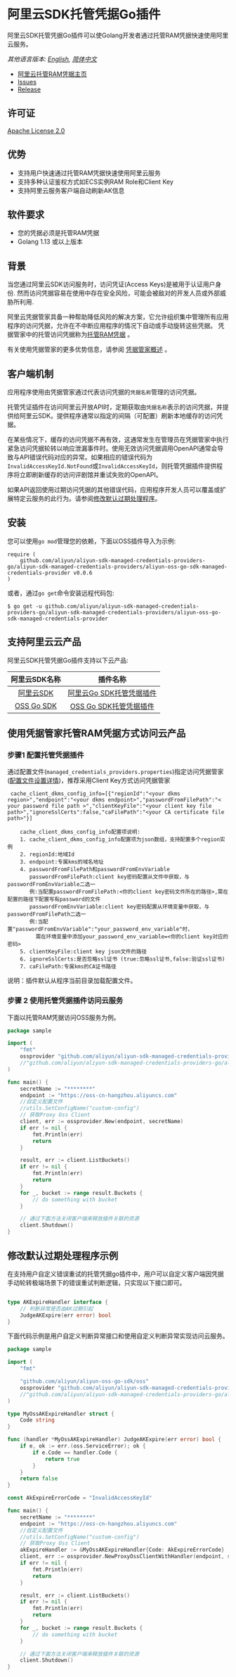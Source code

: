 # 阿里云SDK托管凭据Go插件

阿里云SDK托管凭据Go插件可以使Golang开发者通过托管RAM凭据快速使用阿里云服务。

*其他语言版本: [English](README.md), [简体中文](README.zh-cn.md)*

- [阿里云托管RAM凭据主页](https://help.aliyun.com/document_detail/212421.html)
- [Issues](https://github.com/aliyun/aliyun-sdk-managed-credentials-providers-go/issues)
- [Release](https://github.com/aliyun/aliyun-sdk-managed-credentials-providers-go/releases)

## 许可证

[Apache License 2.0](https://www.apache.org/licenses/LICENSE-2.0.html)


## 优势
* 支持用户快速通过托管RAM凭据快速使用阿里云服务
* 支持多种认证鉴权方式如ECS实例RAM Role和Client Key
* 支持阿里云服务客户端自动刷新AK信息

## 软件要求

- 您的凭据必须是托管RAM凭据
- Golang 1.13 或以上版本

## 背景
当您通过阿里云SDK访问服务时，访问凭证(Access Keys)是被用于认证用户身份. 然而访问凭据容易在使用中存在安全风险，可能会被敌对的开发人员或外部威胁所利用.

阿里云凭据管家具备一种帮助降低风险的解决方案，它允许组织集中管理所有应用程序的访问凭据，允许在不中断应用程序的情况下自动或手动旋转这些凭据。 凭据管家中的托管访问凭据称为[托管RAM凭据](https://help.aliyun.com/document_detail/212421.html) 。

有关使用凭据管家的更多优势信息，请参阅 [凭据管家概述](https://help.aliyun.com/document_detail/152001.html) 。

## 客户端机制
应用程序使用由凭据管家通过代表访问凭据的`凭据名称`管理的访问凭据。

托管凭证插件在访问阿里云开放API时，定期获取由`凭据名称`表示的访问凭据，并提供给阿里云SDK。提供程序通常以指定的间隔（可配置）刷新本地缓存的访问凭据。

在某些情况下，缓存的访问凭据不再有效，这通常发生在管理员在凭据管家中执行紧急访问凭据轮转以响应泄漏事件时。使用无效访问凭据调用OpenAPI通常会导致与API错误代码对应的异常。如果相应的错误代码为`InvalidAccessKeyId.NotFound`或`InvalidAccessKeyId`，则托管凭据插件提供程序将立即刷新缓存的访问评剧馆并重试失败的OpenAPI。

如果API返回使用过期访问凭据的其他错误代码，应用程序开发人员可以覆盖或扩展特定云服务的此行为。请参阅[修改默认过期处理程序](#修改默认过期处理程序示例)。

## 安装

您可以使用`go mod`管理您的依赖，下面以OSS插件导入为示例:

```
require (
	github.com/aliyun/aliyun-sdk-managed-credentials-providers-go/aliyun-sdk-managed-credentials-providers/aliyun-oss-go-sdk-managed-credentials-provider v0.0.6
)
```

或者，通过`go get`命令安装远程代码包:

```
$ go get -u github.com/aliyun/aliyun-sdk-managed-credentials-providers-go/aliyun-sdk-managed-credentials-providers/aliyun-oss-go-sdk-managed-credentials-provider
```


## 支持阿里云云产品

阿里云SDK托管凭据Go插件支持以下云产品:

|                         阿里云SDK名称                          |                                                                          插件名称                                                                          |
|:---------------------------------------------------------:|:------------------------------------------------------------------------------------------------------------------------------------------------------:|
| [阿里云SDK](https://github.com/aliyun/alibaba-cloud-sdk-go)  | [阿里云Go SDK托管凭据插件](https://github.com/aliyun/aliyun-sdk-managed-credentials-providers-go/tree/master/aliyun-sdk-managed-credentials-providers/alibaba-cloud-sdk-go-managed-credentials-provider) |  
| [OSS Go SDK](https://github.com/aliyun/aliyun-oss-go-sdk) |  [OSS Go SDK托管凭据插件](https://github.com/aliyun/aliyun-sdk-managed-credentials-providers-go/tree/master/aliyun-sdk-managed-credentials-providers/aliyun-oss-go-sdk-managed-credentials-provider)  | 


## 使用凭据管家托管RAM凭据方式访问云产品

### 步骤1 配置托管凭据插件

通过配置文件(`managed_credentials_providers.properties`)指定访问凭据管家([配置文件设置详情](README_config.zh-cn.md))，推荐采用Client Key方式访问凭据管家

```properties
 cache_client_dkms_config_info=[{"regionId":"<your dkms region>","endpoint":"<your dkms endpoint>","passwordFromFilePath":"< your password file path >","clientKeyFile":"<your client key file path>","ignoreSslCerts":false,"caFilePath":"<your CA certificate file path>"}]
```
```
    cache_client_dkms_config_info配置项说明:
    1. cache_client_dkms_config_info配置项为json数组，支持配置多个region实例
    2. regionId:地域Id
    3. endpoint:专属kms的域名地址
    4. passwordFromFilePath和passwordFromEnvVariable
       passwordFromFilePath:client key密码配置从文件中获取，与passwordFromEnvVariable二选一
       例:当配置passwordFromFilePath:<你的client key密码文件所在的路径>,需在配置的路径下配置写有password的文件
       passwordFromEnvVariable:client key密码配置从环境变量中获取，与passwordFromFilePath二选一
       例:当配置"passwordFromEnvVariable":"your_password_env_variable"时，
         需在环境变量中添加your_password_env_variable=<你的client key对应的密码>
    5. clientKeyFile:client key json文件的路径
    6. ignoreSslCerts:是否忽略ssl证书 (true:忽略ssl证书,false:验证ssl证书)
    7. caFilePath:专属kms的CA证书路径
```

说明：插件默认从程序当前目录加载配置文件。

### 步骤 2 使用托管凭据插件访问云服务

下面以托管RAM凭据访问OSS服务为例。

```go
package sample

import (
	"fmt"
	ossprovider "github.com/aliyun/aliyun-sdk-managed-credentials-providers-go/aliyun-sdk-managed-credentials-providers/aliyun-oss-go-sdk-managed-credentials-provider/sdk"
	//"github.com/aliyun/aliyun-sdk-managed-credentials-providers-go/aliyun-sdk-managed-credentials-providers/aliyun-sdk-common-managed-credentials-provider/sdk/utils"
)

func main() {
	secretName := "********"
	endpoint := "https://oss-cn-hangzhou.aliyuncs.com"
	//自定义配置文件
	//utils.SetConfigName("custom-config")
	// 获取Proxy Oss Client
	client, err := ossprovider.New(endpoint, secretName)
	if err != nil {
		fmt.Println(err)
		return
	}

	result, err := client.ListBuckets()
	if err != nil {
		fmt.Println(err)
		return
	}
	for _, bucket := range result.Buckets {
		// do something with bucket
	}

	// 通过下面方法关闭客户端来释放插件关联的资源
	client.Shutdown()
}

```

## 修改默认过期处理程序示例

在支持用户自定义错误重试的托管凭据go插件中，用户可以自定义客户端因凭据手动轮转极端场景下的错误重试判断逻辑，只实现以下接口即可。

```go

type AKExpireHandler interface {
	// 判断异常是否由AK过期引起
	JudgeAKExpire(err error) bool
}

```

下面代码示例是用户自定义判断异常接口和使用自定义判断异常实现访问云服务。

```go
package sample

import (
	"fmt"

	"github.com/aliyun/aliyun-oss-go-sdk/oss"
	ossprovider "github.com/aliyun/aliyun-sdk-managed-credentials-providers-go/aliyun-sdk-managed-credentials-providers/aliyun-oss-go-sdk-managed-credentials-provider/sdk"
	//"github.com/aliyun/aliyun-sdk-managed-credentials-providers-go/aliyun-sdk-managed-credentials-providers/aliyun-sdk-common-managed-credentials-provider/sdk/utils"
)

type MyOssAKExpireHandler struct {
	Code string
}

func (handler *MyOssAKExpireHandler) JudgeAKExpire(err error) bool {
	if e, ok := err.(oss.ServiceError); ok {
		if e.Code == handler.Code {
			return true
		}
	}
	return false
}

const AkExpireErrorCode = "InvalidAccessKeyId"

func main() {
	secretName := "********"
	endpoint := "https://oss-cn-hangzhou.aliyuncs.com"
	//自定义配置文件
	//utils.SetConfigName("custom-config")
	// 获取Proxy Oss Client
	akExpireHandler := &MyOssAKExpireHandler{Code: AkExpireErrorCode}
	client, err := ossprovider.NewProxyOssClientWithHandler(endpoint, secretName, akExpireHandler)
	if err != nil {
		fmt.Println(err)
		return
	}

	result, err := client.ListBuckets()
	if err != nil {
		fmt.Println(err)
		return
	}
	for _, bucket := range result.Buckets {
		// do something with bucket
	}

	// 通过下面方法关闭客户端来释放插件关联的资源
	client.Shutdown()
}

```

